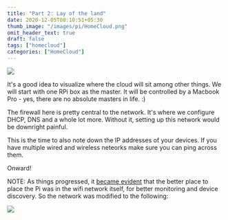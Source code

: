 ```yaml
---
title: "Part 2: Lay of the land"
date: 2020-12-05T08:10:51+05:30
thumb_image: "/images/pi/HomeCloud.png"
omit_header_text: true
draft: false
tags: ["homecloud"]
categories: ["HomeCloud"]
---
```


![](/images/pi/HomeCloud.png)

It's a good idea to visualize where the cloud will sit among other things. We will start with one RPi box as the master. It will be controlled by a Macbook Pro - yes, there are no absolute masters in life. :)

The firewall here is pretty central to the network. It's where we configure DHCP, DNS and a whole lot more. Without it, setting up this network would be downright painful.

This is the time to also note down the IP addresses of your devices. If you have multiple wired and wireless neteorks make sure you can ping across them. 

Onward!

NOTE: As things progressed, it [became evident](/posts/pi/18_pihole-parental-control-1) that the better place to place the Pi was in the wifi network itself, for better monitoring and device discovery. So the network was modified to the following:

![](/images/pi/HomeCloud-v2.png)
